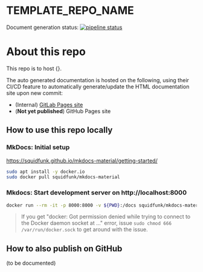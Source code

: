 # TEMPLATE_REPO_NAME

Document generation status: [![pipeline status](https://gitlab-master.nvidia.com/jetson/jetson-mkdocs-template/badges/main/pipeline.svg)](https://gitlab-master.nvidia.com/cyato/jetson-camera-guide/-/commits/main)

# About this repo

This repo is to host {}.

The auto generated documentation is hosted on the following, using their CI/CD feature to automatically generate/update the HTML documentation site upon new commit:
  - (Internal) [GitLab Pages site](https://jetson.gitlab-master-pages.nvidia.com/${group}/${project_slug})
  - (**Not yet published**) GitHub Pages site

## How to use this repo locally

### MkDocs: Initial setup

https://squidfunk.github.io/mkdocs-material/getting-started/

```bash
sudo apt install -y docker.io
sudo docker pull squidfunk/mkdocs-material
```

### Mkdocs: Start development server on http://localhost:8000

```bash
docker run --rm -it -p 8000:8000 -v ${PWD}:/docs squidfunk/mkdocs-material
```

> If you get "docker: Got permission denied while trying to connect to the Docker daemon socket at ..." error, 
> issue `sudo chmod 666 /var/run/docker.sock` to get around with the issue.

## How to also publish on GitHub

(to be documented)